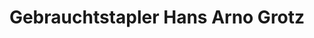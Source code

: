 ---
title: "Gebrauchtstapler Hans Arno Grotz"
url: /endingen-am-kaiserstuhl/gebrauchtstapler-hans-arno-grotz/
shop: Maschinen
---